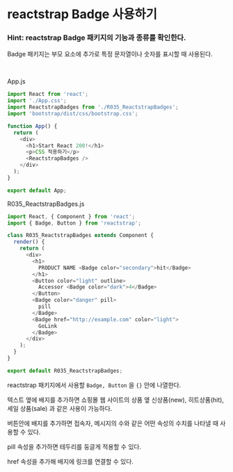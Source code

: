 # reactstrap Badge 사용하기

### Hint: reactstrap Badge 패키지의 기능과 종류를 확인한다.

Badge 패키지는 부모 요소에 추가로 특정 문자열이나 숫자를 표시할 때 사용된다.

<br>

App.js

```js
import React from 'react';
import './App.css';
import ReactstrapBadges from './R035_ReactstrapBadges';
import 'bootstrap/dist/css/bootstrap.css';

function App() {
  return (
    <div>
      <h1>Start React 200!</h1>
      <p>CSS 적용하기</p>
      <ReactstrapBadges />
    </div>
  );
}

export default App;
```

R035_ReactstrapBadges.js

```js
import React, { Component } from 'react';
import { Badge, Button } from 'reactstrap';

class R035_ReactstrapBadges extends Component {
  render() {
    return (
      <div>
        <h1>
          PRODUCT NAME <Badge color="secondary">hit</Badge>
        </h1>
        <Button color="light" outline>
          Accessor <Badge color="dark">4</Badge>
        </Button>
        <Badge color="danger" pill>
          pill
        </Badge>
        <Badge href="http://example.com" color="light">
          GoLink
        </Badge>
      </div>
    );
  }
}

export default R035_ReactstrapBadges;
```

reactstrap 패키지에서 사용할 `Badge, Button` 을 `{}` 안에 나열한다.

텍스트 옆에 배지를 추가하면 쇼핑몰 웹 사이트의 상품 옆 신상품(new), 히트상품(hit), 세일 상품(sale) 과 같은 사용이 가능하다.

버튼안에 배지를 추가하면 접속자, 메시지의 수와 같은 어떤 속성의 수치를 나타낼 때 사용할 수 있다.

pill 속성을 추가하면 테두리를 둥글게 적용할 수 있다.

href 속성을 추가해 배지에 링크를 연결할 수 있다.
